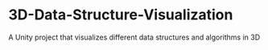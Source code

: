 # 3D-Data-Structure-Visualization
A Unity project that visualizes different data structures and algorithms in 3D
